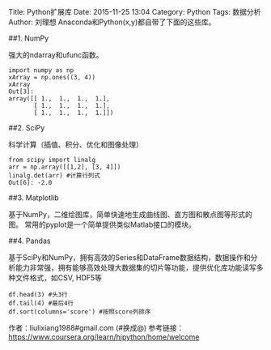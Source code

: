 Title: Python扩展库
Date: 2015-11-25 13:04
Category: Python
Tags: 数据分析
Author: 刘理想
Anaconda和Python(x,y)都自带了下面的这些库。

##1. NumPy

强大的ndarray和ufunc函数。

```
import numpy as np
xArray = np.ones((3, 4))
xArray
Out[3]: 
array([[ 1.,  1.,  1.,  1.],
       [ 1.,  1.,  1.,  1.],
       [ 1.,  1.,  1.,  1.]])
```

##2. SciPy

科学计算（插值、积分、优化和图像处理）

```
from scipy import linalg
arr = np.array([[1,2], [3, 4]])
linalg.det(arr) #计算行列式
Out[6]: -2.0
```

##3. Matplotlib

基于NumPy，二维绘图库，简单快速地生成曲线图、直方图和散点图等形式的图。
常用的pyplot是一个简单提供类似Matlab接口的模块。


##4. Pandas

基于SciPy和NumPy，拥有高效的Series和DataFrame数据结构，数据操作和分析能力非常强，拥有能够高效处理大数据集的切片等功能，提供优化库功能读写多种文件格式，如CSV, HDF5等

```
df.head(3) #头3行
df.tail(4) #最后4行
df.sort(columns='score') #按照score列排序
```

作者：liulixiang1988#gmail.com (#换成@)
参考链接：https://www.coursera.org/learn/hipython/home/welcome